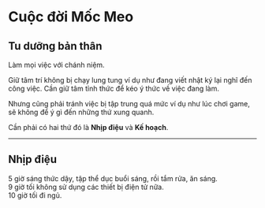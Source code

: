 # Cuộc đời Mốc Meo
## Tu dưỡng bản thân
Làm mọi việc với chánh niệm.

Giữ tâm trí không bị chạy lung tung ví dụ như đang viết nhật ký lại nghĩ đến công việc. Cần giữ tâm tỉnh thức để kéo ý thức về việc đang làm.

Nhưng cũng phải tránh việc bị tập trung quá mức ví dụ như lúc chơi game, sẽ không để ý gì đến những thứ xung quanh.

Cần phải có hai thứ đó là **Nhịp điệu** và **Kế hoạch**.

---
## Nhịp điệu
5 giờ sáng thức dậy, tập thể dục buổi sáng, rồi tắm rửa, ăn sáng.  
9 giờ tối không sử dụng các thiết bị điện tử nữa.  
10 giờ tối đi ngủ.  

